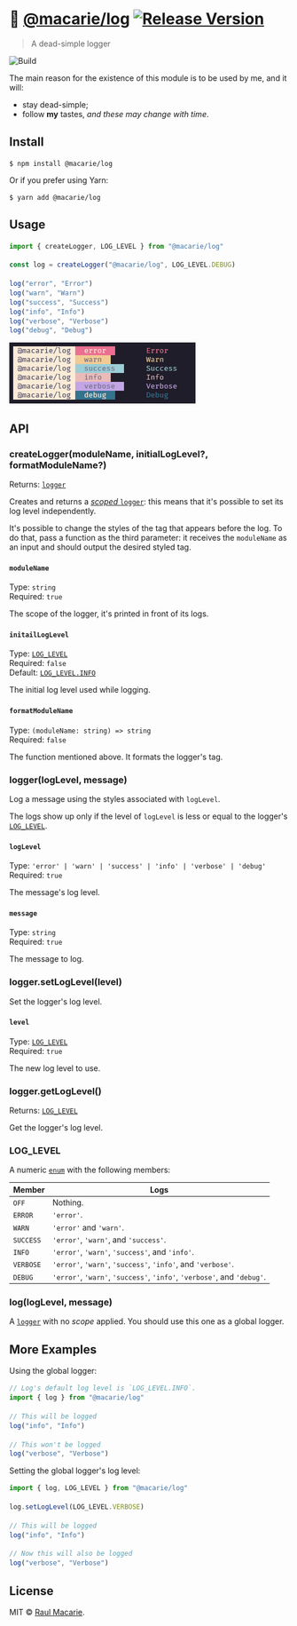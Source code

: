 # 🍕 [@macarie/log](https://github.com/macarie/log) [![Release Version](https://img.shields.io/npm/v/macarie/log?label=&color=0080FF)](https://www.npmjs.com/package/@macarie/log)

> A dead-simple logger

![Build](https://github.com/macarie/log/workflows/test/badge.svg)

The main reason for the existence of this module is to be used by me, and it will:

- stay dead-simple;
- follow **my** tastes, _and these may change with time_.

## Install

```console
$ npm install @macarie/log
```

Or if you prefer using Yarn:

```console
$ yarn add @macarie/log
```

## Usage

```javascript
import { createLogger, LOG_LEVEL } from "@macarie/log"

const log = createLogger("@macarie/log", LOG_LEVEL.DEBUG)

log("error", "Error")
log("warn", "Warn")
log("success", "Success")
log("info", "Info")
log("verbose", "Verbose")
log("debug", "Debug")
```

![logs printed](./media/log-output.png)

## API

### createLogger(moduleName, initialLogLevel?, formatModuleName?)

Returns: [`logger`](#loggerloglevel-message)

Creates and returns a [_scoped_ `logger`](#loggerloglevel-message): this means that it's possible to set its log level independently.

It's possible to change the styles of the tag that appears before the log. To do that, pass a function as the third parameter: it receives the `moduleName` as an input and should output the desired styled tag.

#### `moduleName`

Type: `string`<br>
Required: `true`

The scope of the logger, it's printed in front of its logs.

#### `initailLogLevel`

Type: [`LOG_LEVEL`](#log_level)<br>
Required: `false`<br>
Default: [`LOG_LEVEL.INFO`](#log_level)

The initial log level used while logging.

#### `formatModuleName`

Type: `(moduleName: string) => string`<br>
Required: `false`

The function mentioned above. It formats the logger's tag.

### logger(logLevel, message)

Log a message using the styles associated with `logLevel`.

The logs show up only if the level of `logLevel` is less or equal to the logger's [`LOG_LEVEL`](#log_level).

#### `logLevel`

Type: `'error' | 'warn' | 'success' | 'info' | 'verbose' | 'debug'`<br>
Required: `true`

The message's log level.

#### `message`

Type: `string`<br>
Required: `true`

The message to log.

### logger.setLogLevel(level)

Set the logger's log level.

#### `level`

Type: [`LOG_LEVEL`](#log_level)<br>
Required: `true`

The new log level to use.

### logger.getLogLevel()

Returns: [`LOG_LEVEL`](#log_level)

Get the logger's log level.

### LOG_LEVEL

A numeric [`enum`](https://www.typescriptlang.org/docs/handbook/enums.html) with the following members:

| Member    | Logs                                                                    |
| --------- | ----------------------------------------------------------------------- |
| `OFF`     | Nothing.                                                                |
| `ERROR`   | `'error'`.                                                              |
| `WARN`    | `'error'` and `'warn'`.                                                 |
| `SUCCESS` | `'error'`, `'warn'`, and `'success'`.                                   |
| `INFO`    | `'error'`, `'warn'`, `'success'`, and `'info'`.                         |
| `VERBOSE` | `'error'`, `'warn'`, `'success'`, `'info'`, and `'verbose'`.            |
| `DEBUG`   | `'error'`, `'warn'`, `'success'`, `'info'`, `'verbose'`, and `'debug'`. |

### log(logLevel, message)

A [`logger`](#loggerloglevel-message) with no _scope_ applied. You should use this one as a global logger.

## More Examples

Using the global logger:

```javascript
// Log's default log level is `LOG_LEVEL.INFO`.
import { log } from "@macarie/log"

// This will be logged
log("info", "Info")

// This won't be logged
log("verbose", "Verbose")
```

Setting the global logger's log level:

```javascript
import { log, LOG_LEVEL } from "@macarie/log"

log.setLogLevel(LOG_LEVEL.VERBOSE)

// This will be logged
log("info", "Info")

// Now this will also be logged
log("verbose", "Verbose")
```

## License

MIT © [Raul Macarie](https://macarie.me).
